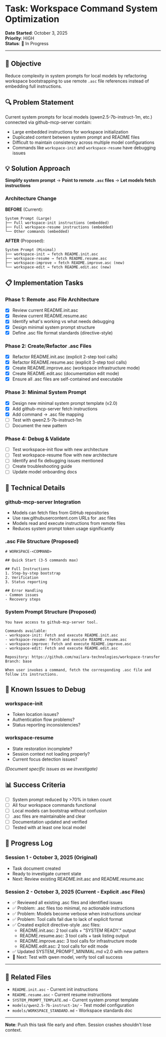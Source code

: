 # Task: Workspace Command System Optimization

**Date Started**: October 3, 2025  
**Priority**: HIGH  
**Status**: 🔄 In Progress

---

## 🎯 Objective

Reduce complexity in system prompts for local models by refactoring workspace bootstrapping to use remote `.asc` file references instead of embedding full instructions.

## 🔍 Problem Statement

Current system prompts for local models (qwen2.5-7b-instruct-1m, etc.) connected via github-mcp-server contain:
- Large embedded instructions for workspace initialization
- Duplicated content between system prompt and README files
- Difficult to maintain consistency across multiple model configurations
- Commands like `workspace-init` and `workspace-resume` have debugging issues

## 💡 Solution Approach

**Simplify system prompt** → **Point to remote `.asc` files** → **Let models fetch instructions**

### Architecture Change

**BEFORE** (Current):
```
System Prompt (Large)
├── Full workspace-init instructions (embedded)
├── Full workspace-resume instructions (embedded)
└── Other commands (embedded)
```

**AFTER** (Proposed):
```
System Prompt (Minimal)
├── workspace-init → fetch README.init.asc
├── workspace-resume → fetch README.resume.asc
├── workspace-improve → fetch README.improve.asc (new)
└── workspace-edit → fetch README.edit.asc (new)
```

## 📋 Implementation Tasks

### Phase 1: Remote .asc File Architecture
- [x] Review current README.init.asc
- [x] Review current README.resume.asc
- [x] Identify what's working vs what needs debugging
- [x] Design minimal system prompt structure
- [x] Define .asc file format standards (directive-style)

### Phase 2: Create/Refactor .asc Files
- [x] Refactor README.init.asc (explicit 2-step tool calls)
- [x] Refactor README.resume.asc (explicit 3-step tool calls)
- [x] Create README.improve.asc (workspace infrastructure mode)
- [x] Create README.edit.asc (documentation edit mode)
- [x] Ensure all .asc files are self-contained and executable

### Phase 3: Minimal System Prompt
- [x] Design new minimal system prompt template (v2.0)
- [x] Add github-mcp-server fetch instructions
- [x] Add command → .asc file mapping
- [ ] Test with qwen2.5-7b-instruct-1m
- [ ] Document the new pattern

### Phase 4: Debug & Validate
- [ ] Test workspace-init flow with new architecture
- [ ] Test workspace-resume flow with new architecture
- [ ] Identify and fix debugging issues mentioned
- [ ] Create troubleshooting guide
- [ ] Update model onboarding docs

## 🔧 Technical Details

### github-mcp-server Integration
- Models can fetch files from GitHub repositories
- Use raw.githubusercontent.com URLs for .asc files
- Models read and execute instructions from remote files
- Reduces system prompt token usage significantly

### .asc File Structure (Proposed)
```
# WORKSPACE-<COMMAND>

## Quick Start (3-5 commands max)

## Full Instructions
1. Step-by-step bootstrap
2. Verification
3. Status reporting

## Error Handling
- Common issues
- Recovery steps
```

### System Prompt Structure (Proposed)
```
You have access to github-mcp-server tool.

Commands available:
- workspace-init: Fetch and execute README.init.asc
- workspace-resume: Fetch and execute README.resume.asc
- workspace-improve: Fetch and execute README.improve.asc
- workspace-edit: Fetch and execute README.edit.asc

Repository: https://github.com/nailara-technologies/workspace-transfer
Branch: base

When user invokes a command, fetch the corresponding .asc file and follow its instructions.
```

## 🐛 Known Issues to Debug

### workspace-init
- Token location issues?
- Authentication flow problems?
- Status reporting inconsistencies?

### workspace-resume
- State restoration incomplete?
- Session context not loading properly?
- Current focus detection issues?

*(Document specific issues as we investigate)*

## 📊 Success Criteria

- [ ] System prompt reduced by >70% in token count
- [ ] All four workspace commands functional
- [ ] Local models can bootstrap without confusion
- [ ] .asc files are maintainable and clear
- [ ] Documentation updated and verified
- [ ] Tested with at least one local model

## 🔄 Progress Log

### Session 1 - October 3, 2025 (Original)
- Task document created
- Ready to investigate current state
- Next: Review existing README.init.asc and README.resume.asc

### Session 2 - October 3, 2025 (Current - Explicit .asc Files)
- ✅ Reviewed all existing .asc files and identified issues
- ✅ Problem: .asc files too minimal, no actionable instructions
- ✅ Problem: Models become verbose when instructions unclear
- ✅ Problem: Tool calls fail due to lack of explicit format
- ✅ Created explicit directive-style .asc files:
  - README.init.asc: 2 tool calls + "SYSTEM READY." output
  - README.resume.asc: 3 tool calls + task listing output
  - README.improve.asc: 3 tool calls for infrastructure mode
  - README.edit.asc: 2 tool calls for edit mode
- ✅ Updated SYSTEM_PROMPT_MINIMAL.md v2.0 with new pattern
- 🔄 Next: Test with qwen model, verify tool call success

---

## 📁 Related Files

- `README.init.asc` - Current init instructions
- `README.resume.asc` - Current resume instructions
- `SYSTEM_PROMPT_TEMPLATE.md` - Current system prompt template
- `models/qwen2.5-7b-instruct-1m/` - Test model configuration
- `models/WORKSPACE_STANDARD.md` - Workspace standards doc

---

**Note**: Push this task file early and often. Session crashes shouldn't lose context.
